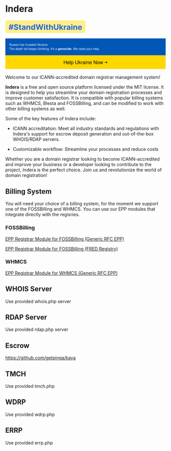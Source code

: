 # Indera

[![StandWithUkraine](https://raw.githubusercontent.com/vshymanskyy/StandWithUkraine/main/badges/StandWithUkraine.svg)](https://github.com/vshymanskyy/StandWithUkraine/blob/main/docs/README.md)

[![SWUbanner](https://raw.githubusercontent.com/vshymanskyy/StandWithUkraine/main/banner2-direct.svg)](https://github.com/vshymanskyy/StandWithUkraine/blob/main/docs/README.md)

Welcome to our ICANN-accredited domain registrar management system!

**Indera** is a free and open source platform licensed under the MIT license. It is designed to help you streamline your domain registration processes and improve customer satisfaction. It is compatible with popular billing systems such as WHMCS, Blesta and FOSSBilling, and can be modified to work with other billing systems as well.

Some of the key features of Indera include:

- ICANN accreditation: Meet all industry standards and regulations with Indera's support for escrow deposit generation and out-of-the-box WHOIS/RDAP servers.

- Customizable workflow: Streamline your processes and reduce costs

Whether you are a domain registrar looking to become ICANN-accredited and improve your business or a developer looking to contribute to the project, Indera is the perfect choice. Join us and revolutionize the world of domain registration!

## Billing System

You will need your choice of a billing system, for the moment we support one of the FOSSBilling and WHMCS. You can use our EPP modules that integrate directly with the regisries.

### FOSSBilling

[EPP Registrar Module for FOSSBilling (Generic RFC EPP)](https://github.com/getpinga/fossbilling-epp-rfc)

[EPP Registrar Module for FOSSBilling (FRED Registry)](https://github.com/getpinga/fossbilling-epp-fred)

### WHMCS

[EPP Registrar Module for WHMCS (Generic RFC EPP)](https://github.com/getpinga/whmcs-epp-rfc)

## WHOIS Server

Use provided whois.php server

## RDAP Server

Use provided rdap.php server

## Escrow

https://github.com/getpinga/kaya

## TMCH

Use provided tmch.php

## WDRP

Use provided wdrp.php

## ERRP

Use provided errp.php


